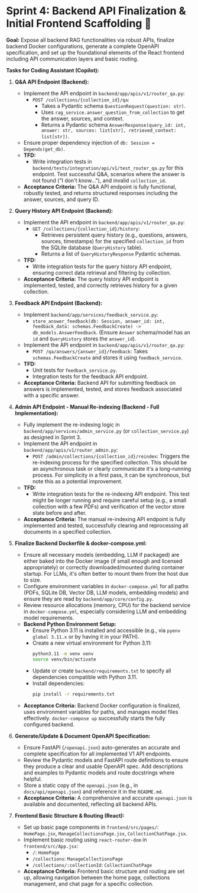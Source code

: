 # Sprint 4: Backend API Finalization & Initial Frontend Scaffolding 🌉

**Goal:** Expose all backend RAG functionalities via robust APIs, finalize backend Docker configurations, generate a complete OpenAPI specification, and set up the foundational elements of the React frontend including API communication layers and basic routing.

**Tasks for Coding Assistant (Copilot):**

1.  **Q&A API Endpoint (Backend):**
    * Implement the API endpoint in `backend/app/apis/v1/router_qa.py`:
        * `POST /collections/{collection_id}/qa`:
            * Takes a Pydantic schema `QuestionRequest(question: str)`.
            * Uses `rag_service.answer_question_from_collection` to get the answer, sources, and context.
            * Returns a Pydantic schema `AnswerResponse(query_id: int, answer: str, sources: list[str], retrieved_context: list[str])`.
    * Ensure proper dependency injection of `db: Session = Depends(get_db)`.
    * **TFD:**
        * Write integration tests in `backend/tests/integration/api/v1/test_router_qa.py` for this endpoint. Test successful Q&A, scenarios where the answer is not found ("I don't know..."), and invalid `collection_id`.
    * **Acceptance Criteria:** The Q&A API endpoint is fully functional, robustly tested, and returns structured responses including the answer, sources, and query ID.

2.  **Query History API Endpoint (Backend):**
    * Implement the API endpoint in `backend/app/apis/v1/router_qa.py`:
        * `GET /collections/{collection_id}/history`:
            * Retrieves persistent query history (e.g., questions, answers, sources, timestamps) for the specified `collection_id` from the SQLite database (`QueryHistory` table).
            * Returns a list of `QueryHistoryResponse` Pydantic schemas.
    * **TFD:**
        * Write integration tests for the query history API endpoint, ensuring correct data retrieval and filtering by collection.
    * **Acceptance Criteria:** The query history API endpoint is implemented, tested, and correctly retrieves history for a given collection.

3.  **Feedback API Endpoint (Backend):**
    * Implement `backend/app/services/feedback_service.py`:
        * `store_answer_feedback(db: Session, answer_id: int, feedback_data: schemas.FeedbackCreate) -> db_models.AnswerFeedback`. (Ensure `Answer` schema/model has an `id` and `QueryHistory` stores the `answer_id`).
    * Implement the API endpoint in `backend/app/apis/v1/router_qa.py`:
        * `POST /qa/answers/{answer_id}/feedback`: Takes `schemas.FeedbackCreate` and stores it using `feedback_service`.
    * **TFD:**
        * Unit tests for `feedback_service.py`.
        * Integration tests for the feedback API endpoint.
    * **Acceptance Criteria:** Backend API for submitting feedback on answers is implemented, tested, and stores feedback associated with a specific answer.

4.  **Admin API Endpoint - Manual Re-indexing (Backend - Full Implementation):**
    * Fully implement the re-indexing logic in `backend/app/services/admin_service.py` (or `collection_service.py`) as designed in Sprint 3.
    * Implement the API endpoint in `backend/app/apis/v1/router_admin.py`:
        * `POST /admin/collections/{collection_id}/reindex`: Triggers the re-indexing process for the specified collection. This should be an asynchronous task or clearly communicate it's a long-running process. For simplicity in a first pass, it can be synchronous, but note this as a potential improvement.
    * **TFD:**
        * Write integration tests for the re-indexing API endpoint. This test might be longer running and require careful setup (e.g., a small collection with a few PDFs) and verification of the vector store state before and after.
    * **Acceptance Criteria:** The manual re-indexing API endpoint is fully implemented and tested, successfully clearing and reprocessing all documents in a specified collection.

5.  **Finalize Backend Dockerfile & docker-compose.yml:**
    * Ensure all necessary models (embedding, LLM if packaged) are either baked into the Docker image (if small enough and licensed appropriately) or correctly downloaded/mounted during container startup. For LLMs, it's often better to mount them from the host due to size.
    * Configure environment variables in `docker-compose.yml` for all paths (PDFs, SQLite DB, Vector DB, LLM models, embedding models) and ensure they are read by `backend/app/core/config.py`.
    * Review resource allocations (memory, CPU) for the backend service in `docker-compose.yml`, especially considering LLM and embedding model requirements.
    * **Backend Python Environment Setup:**
        * Ensure Python 3.11 is installed and accessible (e.g., via `pyenv global 3.11.x` or by having it in your PATH).
        * Create a new virtual environment for Python 3.11:
          ```bash
          python3.11 -m venv venv
          source venv/bin/activate
          ```
        * Update or create `backend/requirements.txt` to specify all dependencies compatible with Python 3.11.
        * Install dependencies:
          ```bash
          pip install -r requirements.txt
          ```
    * **Acceptance Criteria:** Backend Docker configuration is finalized, uses environment variables for paths, and manages model files effectively. `docker-compose up` successfully starts the fully configured backend.

6.  **Generate/Update & Document OpenAPI Specification:**
    * Ensure FastAPI (`/openapi.json`) auto-generates an accurate and complete specification for all implemented V1 API endpoints.
    * Review the Pydantic models and FastAPI route definitions to ensure they produce a clear and usable OpenAPI spec. Add descriptions and examples to Pydantic models and route docstrings where helpful.
    * Store a static copy of the `openapi.json` (e.g., in `docs/api/openapi.json`) and reference it in the `README.md`.
    * **Acceptance Criteria:** A comprehensive and accurate `openapi.json` is available and documented, reflecting all backend APIs.

7.  **Frontend Basic Structure & Routing (React):**
    * Set up basic page components in `frontend/src/pages/`: `HomePage.jsx`, `ManageCollectionsPage.jsx`, `CollectionChatPage.jsx`.
    * Implement basic routing using `react-router-dom` in `frontend/src/App.jsx`:
        * `/`: `HomePage`
        * `/collections`: `ManageCollectionsPage`
        * `/collections/:collectionId`: `CollectionChatPage`
    * **Acceptance Criteria:** Frontend basic structure and routing are set up, allowing navigation between the home page, collections management, and chat page for a specific collection.